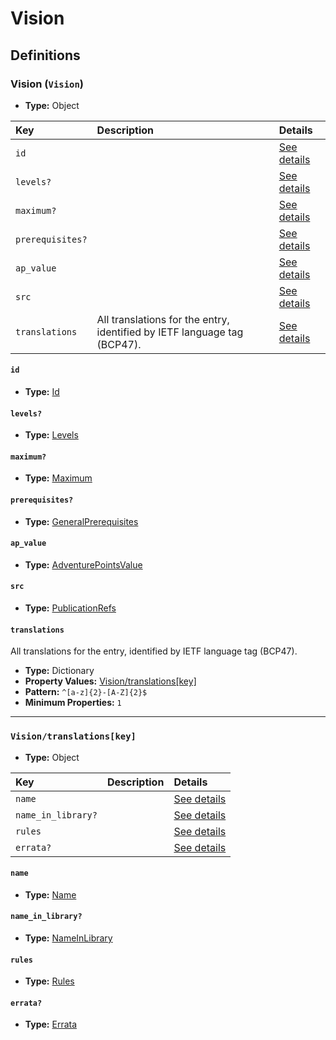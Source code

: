 # Vision

## Definitions

### <a name="Vision"></a> Vision (`Vision`)

- **Type:** Object

Key | Description | Details
:-- | :-- | :--
`id` |  | <a href="#Vision/id">See details</a>
`levels?` |  | <a href="#Vision/levels">See details</a>
`maximum?` |  | <a href="#Vision/maximum">See details</a>
`prerequisites?` |  | <a href="#Vision/prerequisites">See details</a>
`ap_value` |  | <a href="#Vision/ap_value">See details</a>
`src` |  | <a href="#Vision/src">See details</a>
`translations` | All translations for the entry, identified by IETF language tag (BCP47). | <a href="#Vision/translations">See details</a>

#### <a name="Vision/id"></a> `id`

- **Type:** <a href="../_Activatable.md#Id">Id</a>

#### <a name="Vision/levels"></a> `levels?`

- **Type:** <a href="../_Activatable.md#Levels">Levels</a>

#### <a name="Vision/maximum"></a> `maximum?`

- **Type:** <a href="../_Activatable.md#Maximum">Maximum</a>

#### <a name="Vision/prerequisites"></a> `prerequisites?`

- **Type:** <a href="../_Prerequisite.md#GeneralPrerequisites">GeneralPrerequisites</a>

#### <a name="Vision/ap_value"></a> `ap_value`

- **Type:** <a href="../_Activatable.md#AdventurePointsValue">AdventurePointsValue</a>

#### <a name="Vision/src"></a> `src`

- **Type:** <a href="../source/_PublicationRef.md#PublicationRefs">PublicationRefs</a>

#### <a name="Vision/translations"></a> `translations`

All translations for the entry, identified by IETF language tag (BCP47).

- **Type:** Dictionary
- **Property Values:** <a href="#Vision/translations[key]">Vision/translations[key]</a>
- **Pattern:** `^[a-z]{2}-[A-Z]{2}$`
- **Minimum Properties:** `1`

---

### <a name="Vision/translations[key]"></a> `Vision/translations[key]`

- **Type:** Object

Key | Description | Details
:-- | :-- | :--
`name` |  | <a href="#Vision/translations[key]/name">See details</a>
`name_in_library?` |  | <a href="#Vision/translations[key]/name_in_library">See details</a>
`rules` |  | <a href="#Vision/translations[key]/rules">See details</a>
`errata?` |  | <a href="#Vision/translations[key]/errata">See details</a>

#### <a name="Vision/translations[key]/name"></a> `name`

- **Type:** <a href="../_Activatable.md#Name">Name</a>

#### <a name="Vision/translations[key]/name_in_library"></a> `name_in_library?`

- **Type:** <a href="../_Activatable.md#NameInLibrary">NameInLibrary</a>

#### <a name="Vision/translations[key]/rules"></a> `rules`

- **Type:** <a href="../_Activatable.md#Rules">Rules</a>

#### <a name="Vision/translations[key]/errata"></a> `errata?`

- **Type:** <a href="../source/_Erratum.md#Errata">Errata</a>
